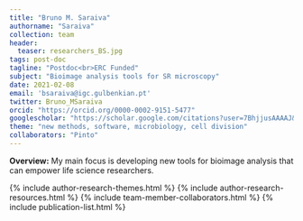 ```yaml
---
title: "Bruno M. Saraiva"
authorname: "Saraiva"
collection: team
header:
  teaser: researchers_BS.jpg
tags: post-doc
tagline: "Postdoc<br>ERC Funded"
subject: "Bioimage analysis tools for SR microscopy"
date: 2021-02-08
email: 'bsaraiva@igc.gulbenkian.pt'
twitter: Bruno_MSaraiva
orcid: "https://orcid.org/0000-0002-9151-5477"
googlescholar: "https://scholar.google.com/citations?user=7BhjjusAAAAJ&hl"
theme: "new methods, software, microbiology, cell division"
collaborators: "Pinto"
---
```

<p align= "justify">
<p> <b>Overview:</b>
My main focus is developing new tools for bioimage analysis that can empower life science researchers.

{% include author-research-themes.html %}
{% include author-research-resources.html %}
{% include team-member-collaborators.html %}
{% include publication-list.html %}
